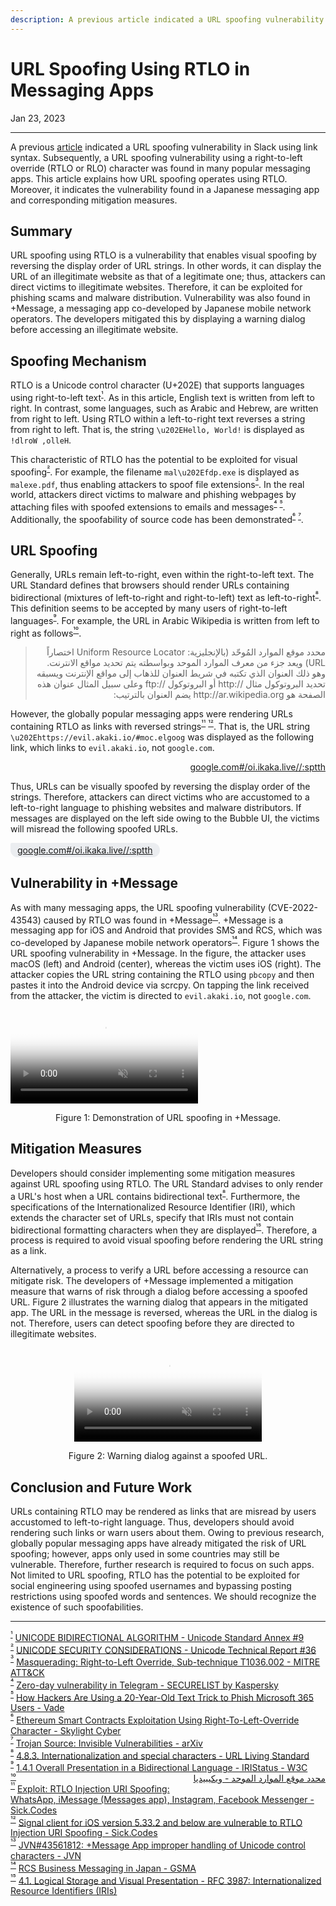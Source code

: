 ```yaml
---
description: A previous article indicated a URL spoofing vulnerability in Slack using link syntax. Subsequently, a URL spoofing vulnerability using a right-to-left override (RTLO or RLO) character was found in many popular messaging apps. This article explains how URL spoofing operates using RTLO. Moreover, it indicates the vulnerability found in a Japanese messaging app and corresponding mitigation measures.
---
```


# URL Spoofing Using RTLO in Messaging Apps

<p class="modest" align="left">Jan 23, 2023</p>

---

A previous [article](/2020/url_link_spoofing.md) indicated a URL spoofing vulnerability in Slack using link syntax. Subsequently, a URL spoofing vulnerability using a right-to-left override (RTLO or RLO) character was found in many popular messaging apps. This article explains how URL spoofing operates using RTLO. Moreover, it indicates the vulnerability found in a Japanese messaging app and corresponding mitigation measures.

## Summary

URL spoofing using RTLO is a vulnerability that enables visual spoofing by reversing the display order of URL strings. In other words, it can display the URL of an illegitimate website as that of a legitimate one; thus, attackers can direct victims to illegitimate websites. Therefore, it can be exploited for phishing scams and malware distribution. Vulnerability was also found in +Message, a messaging app co-developed by Japanese mobile network operators. The developers mitigated this by displaying a warning dialog before accessing an illegitimate website.

## Spoofing Mechanism

RTLO is a Unicode control character (U+202E) that supports languages using right-to-left text<sup id="f1">[¹](#fn1)</sup>. As in this article, English text is written from left to right. In contrast, some languages, such as Arabic and Hebrew, are written from right to left. Using RTLO within a left-to-right text reverses a string from right to left. That is, the string `\u202EHello, World!` is displayed as `!dlroW ,olleH`.

This characteristic of RTLO has the potential to be exploited for visual spoofing<sup id="f2">[²](#fn2)</sup>. For example, the filename `mal\u202Efdp.exe` is displayed as `malexe.pdf`, thus enabling attackers to spoof file extensions<sup id="f3">[³](#fn3)</sup>. In the real world, attackers direct victims to malware and phishing webpages by attaching files with spoofed extensions to emails and messages<sup id="f4">[⁴](#fn4)</sup> <sup id="f5">[⁵](#fn5)</sup>. Additionally, the spoofability of source code has been demonstrated<sup id="f6">[⁶](#fn6)</sup> <sup id="f7">[⁷](#fn7)</sup>.

## URL Spoofing

Generally, URLs remain left-to-right, even within the right-to-left text. The URL Standard defines that browsers should render URLs containing bidirectional (mixtures of left-to-right and right-to-left) text as left-to-right<sup id="f8">[⁸](#fn8)</sup>. This definition seems to be accepted by many users of right-to-left languages<sup id="f9">[⁹](#fn9)</sup>. For example, the URL in Arabic Wikipedia is written from left to right as follows<sup id="f10">[¹⁰](#fn10)</sup>.

<blockquote dir="rtl" lang="ar">محدد موقع الموارد المُوحّد (بالإنجليزية: Uniform Resource Locator اختصاراً URL)  ويعد جزء من معرف الموارد الموحد وبواسطته يتم تحديد مواقع الانترنت. وهو ذلك العنوان الذي تكتبه في شريط العنوان للذهاب إلى مواقع الإنترنت ويسبقه تحديد البروتوكول مثال //:http أو البروتوكول //:ftp وعلى سبيل المثال عنوان هذه الصفحة هو http://ar.wikipedia.org يضم العنوان بالترتيب:</blockquote>

However, the globally popular messaging apps were rendering URLs containing RTLO as links with reversed strings<sup id="f11">[¹¹](#fn11)</sup> <sup id="f12">[¹²](#fn12)</sup>. That is, the URL string `\u202Ehttps://evil.akaki.io/#moc.elgoog` was displayed as the following link, which links to `evil.akaki.io`, not `google.com`.

<p align="right"><bdo dir="rtl"><a href="https://evil.akaki.io/#moc.elgoog">https://evil.akaki.io/#moc.elgoog</a></bdo></p>

Thus, URLs can be visually spoofed by reversing the display order of the strings. Therefore, attackers can direct victims who are accustomed to a left-to-right language to phishing websites and malware distributors. If messages are displayed on the left side owing to the Bubble UI, the victims will misread the following spoofed URLs.

<p style="background-color: #ebedf0;width: fit-content;padding: 3px 11px;border-start-start-radius: 4px;border-end-start-radius: 18px;border-start-end-radius: 18px;border-end-end-radius: 18px;"><bdo dir="rtl"><a href="https://evil.akaki.io/#moc.elgoog">https://evil.akaki.io/#moc.elgoog</a></bdo></p>

##  Vulnerability in +Message

As with many messaging apps, the URL spoofing vulnerability (CVE-2022-43543) caused by RTLO was found in +Message<sup id="f13">[¹³](#fn13)</sup>. +Message is a messaging app for iOS and Android that provides SMS and RCS, which was co-developed by Japanese mobile network operators<sup id="f14">[¹⁴](#fn14)</sup>. Figure 1 shows the URL spoofing vulnerability in +Message. In the figure, the attacker uses macOS (left) and Android (center), whereas the victim uses iOS (right). The attacker copies the URL string containing the RTLO using `pbcopy` and then pastes it into the Android device via scrcpy. On tapping the link received from the attacker, the victim is directed to `evil.akaki.io`, not `google.com`.

<video controls muted playsinline poster="/assets/2023/url_spoofing_using_rtlo_in_messaging_apps/27_figure1.png" src="/assets/2023/url_spoofing_using_rtlo_in_messaging_apps/27_figure1.mp4" type="video/mp4"></video>
<p class="modest" align="center">Figure 1: Demonstration of URL spoofing in +Message.</p>

## Mitigation Measures

Developers should consider implementing some mitigation measures against URL spoofing using RTLO. The URL Standard advises to only render a URL's host when a URL contains bidirectional text<sup id="f8">[⁸](#fn8)</sup>. Furthermore, the specifications of the Internationalized Resource Identifier (IRI), which extends the character set of URLs, specify that IRIs must not contain bidirectional formatting characters when they are displayed<sup id="f15">[¹⁵](#fn15)</sup>. Therefore, a process is required to avoid visual spoofing before rendering the URL string as a link.

Alternatively, a process to verify a URL before accessing a resource can mitigate risk. The developers of +Message implemented a mitigation measure that warns of risk through a dialog before accessing a spoofed URL. Figure 2 illustrates the warning dialog that appears in the mitigated app. The URL in the message is reversed, whereas the URL in the dialog is not. Therefore, users can detect spoofing before they are directed to illegitimate websites.

<p align="center"><video controls muted playsinline poster="/assets/2023/url_spoofing_using_rtlo_in_messaging_apps/27_figure2.png" src="/assets/2023/url_spoofing_using_rtlo_in_messaging_apps/27_figure2.mp4" type="video/mp4" width="300"></video></p>
<p class="modest" align="center">Figure 2: Warning dialog against a spoofed URL.</p>

## Conclusion and Future Work

URLs containing RTLO may be rendered as links that are misread by users accustomed to left-to-right language. Thus, developers should avoid rendering such links or warn users about them. Owing to previous research, globally popular messaging apps have already mitigated the risk of URL spoofing; however, apps only used in some countries may still be vulnerable. Therefore, further research is required to focus on such apps. Not limited to URL spoofing, RTLO has the potential to be exploited for social engineering using spoofed usernames and bypassing posting restrictions using spoofed words and sentences. We should recognize the existence of such spoofabilities.

---

<sup id="fn1">[¹](#f1)</sup> [UNICODE BIDIRECTIONAL ALGORITHM - Unicode Standard Annex #9](https://www.unicode.org/reports/tr9/tr9-46.html)  
<sup id="fn2">[²](#f2)</sup> [UNICODE SECURITY CONSIDERATIONS - Unicode Technical Report #36](https://www.unicode.org/reports/tr36/)  
<sup id="fn3">[³](#f3)</sup> [Masquerading: Right-to-Left Override, Sub-technique T1036.002 - MITRE ATT&CK](https://attack.mitre.org/techniques/T1036/002/)  
<sup id="fn4">[⁴](#f4)</sup> [Zero-day vulnerability in Telegram - SECURELIST by Kaspersky](https://securelist.com/zero-day-vulnerability-in-telegram/83800/)  
<sup id="fn5">[⁵](#f5)</sup> [How Hackers Are Using a 20-Year-Old Text Trick to Phish Microsoft 365 Users - Vade](https://www.vadesecure.com/en/blog/how-hackers-are-using-a-20-year-old-text-trick-to-phish-microsoft-365-users)  
<sup id="fn6">[⁶](#f6)</sup> [Ethereum Smart Contracts Exploitation Using Right-To-Left-Override Character - Skylight Cyber](https://skylightcyber.com/2019/05/12/ethereum-smart-contracts-exploitation-using-right-to-left-override-character/)  
<sup id="fn7">[⁷](#f7)</sup> [Trojan Source: Invisible Vulnerabilities - arXiv](https://arxiv.org/abs/2111.00169)  
<sup id="fn8">[⁸](#f8)</sup> [4.8.3. Internationalization and special characters - URL Living Standard](https://url.spec.whatwg.org/#url-rendering-i18n)  
<sup id="fn9">[⁹](#f9)</sup> [1.4.1 Overall Presentation in a Bidirectional Language - IRIStatus - W3C](https://www.w3.org/International/wiki/IRIStatus#Overall_Presentation_in_a_Bidirectional_Language)  
<sup id="fn10">[¹⁰](#f10)</sup> <a href="https://ar.wikipedia.org/wiki/%D9%85%D8%AD%D8%AF%D8%AF_%D9%85%D9%88%D9%82%D8%B9_%D8%A7%D9%84%D9%85%D9%88%D8%A7%D8%B1%D8%AF_%D8%A7%D9%84%D9%85%D9%88%D8%AD%D8%AF" style="float: right;">محدد موقع الموارد الموحد - ويكيبيديا</a>  
<sup id="fn11">[¹¹](#f11)</sup> [Exploit: RTLO Injection URI Spoofing: WhatsApp, iMessage (Messages app), Instagram, Facebook Messenger - Sick.Codes](https://sick.codes/sick-2022-40/)  
<sup id="fn12">[¹²](#f12)</sup> [Signal client for iOS version 5.33.2 and below are vulnerable to RTLO Injection URI Spoofing - Sick.Codes](https://sick.codes/sick-2022-42/)  
<sup id="fn13">[¹³](#f13)</sup> [JVN#43561812: +Message App improper handling of Unicode control characters - JVN](https://jvn.jp/en/jp/JVN43561812/index.html)  
<sup id="fn14">[¹⁴](#f14)</sup> [RCS Business Messaging in Japan - GSMA](https://www.gsma.com/futurenetworks/wp-content/uploads/2019/12/2_RCS-Business-Messaging-in-Japan-English-spreads-combined-low-res.pdf)  
<sup id="fn15">[¹⁵](#f15)</sup> [4.1. Logical Storage and Visual Presentation - RFC 3987: Internationalized Resource Identifiers (IRIs)](https://www.rfc-editor.org/rfc/rfc3987.html#section-4.1)
